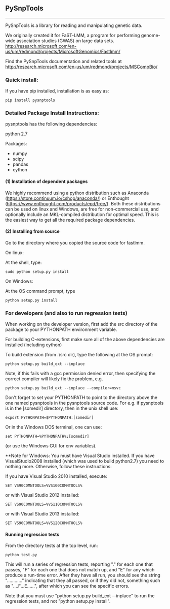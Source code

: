 ## PySnpTools
-------------------------------------

PySnpTools is a library for reading and manipulating genetic data.

We originally created it for FaST-LMM, a program for performing genome-wide association studies (GWAS) on large data sets.
http://research.microsoft.com/en-us/um/redmond/projects/MicrosoftGenomics/Fastlmm/

Find the PySnpTools documentation and related tools at
http://research.microsoft.com/en-us/um/redmond/projects/MSCompBio/


### Quick install:


If you have pip installed, installation is as easy as:

```
pip install pysnptools
```


### Detailed Package Install Instructions:


pysnptools has the following dependencies:

python 2.7

Packages:

* numpy
* scipy
* pandas
* cython


#### (1) Installation of dependent packages

We highly recommend using a python distribution such as 
Anaconda (https://store.continuum.io/cshop/anaconda/) 
or Enthought (https://www.enthought.com/products/epd/free/).
Both these distributions can be used on linux and Windows, are free 
for non-commercial use, and optionally include an MKL-compiled distribution
for optimal speed. This is the easiest way to get all the required package
dependencies.


#### (2) Installing from source

Go to the directory where you copied the source code for fastlmm.

On linux:

At the shell, type: 
```
sudo python setup.py install
```

On Windows:

At the OS command prompt, type 
```
python setup.py install
```


### For developers (and also to run regression tests)

When working on the developer version, first add the src directory of the package to your PYTHONPATH 
environment variable.

For building C-extensions, first make sure all of the above dependencies are installed (including cython)

To build extension (from .\src dir), type the following at the OS prompt:
```
python setup.py build_ext --inplace
```

Note, if this fails with a gcc permission denied error, then specifying the correct compiler will
likely fix the problem, e.g.
```
python setup.py build_ext --inplace --compiler=msvc
```

Don't forget to set your PYTHONPATH to point to the directory above the one named pysnptools in
the pysnptools source code. For e.g. if pysnptools is in the [somedir] directory, then
in the unix shell use:
```
export PYTHONPATH=$PYTHONPATH:[somedir]
```
Or in the Windows DOS terminal,
one can use: 
```
set PYTHONPATH=%PYTHONPATH%;[somedir]
```
(or use the Windows GUI for env variables).

**Note for Windows: You must have Visual Studio installed. If you have VisualStudio2008 installed 
(which was used to build python2.7) you need to nothing more. Otherwise, follow these instructions:

If you have Visual Studio 2010 installed, execute:
```
SET VS90COMNTOOLS=%VS100COMNTOOLS%
```

or with Visual Studio 2012 installed:
```
SET VS90COMNTOOLS=%VS110COMNTOOLS%
```

or with Visual Studio 2013 installed:
```
SET VS90COMNTOOLS=%VS120COMNTOOLS%
```

#### Running regression tests

From the directory tests at the top level, run:
```
python test.py
```
This will run a
series of regression tests, reporting "." for each one that passes, "F" for each
one that does not match up, and "E" for any which produce a run-time error. After
they have all run, you should see the string "............" indicating that they 
all passed, or if they did not, something such as "....F...E......", after which
you can see the specific errors.

Note that you must use "python setup.py build_ext --inplace" to run the 
regression tests, and not "python setup.py install".
